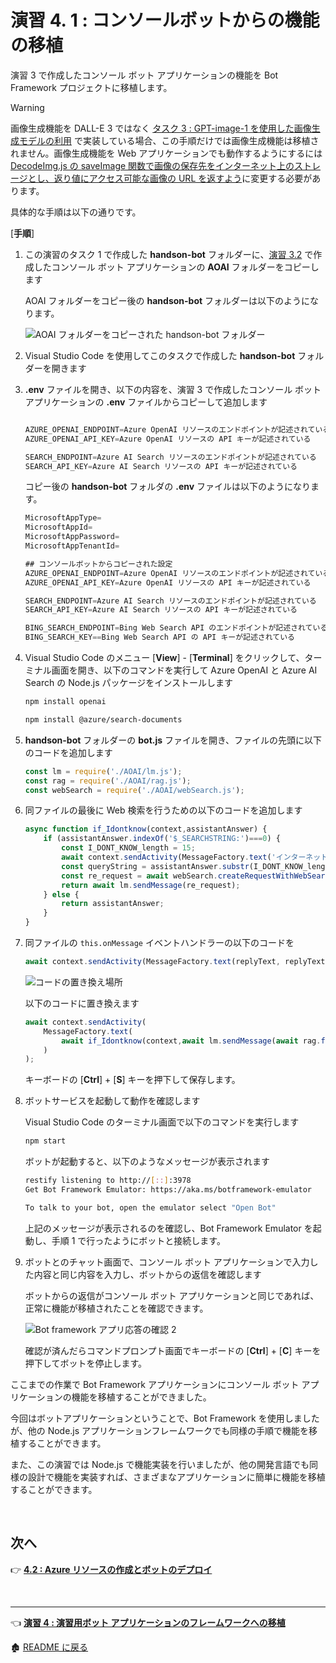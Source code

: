 # 演習 4. 1 : コンソールボットからの機能の移植

演習 3 で作成したコンソール ボット アプリケーションの機能を Bot Framework プロジェクトに移植します。

> [!WARNING]
> 画像生成機能を DALL-E 3 ではなく [タスク 3 : GPT-image-1 を使用した画像生成モデルの利用](Ex03-3_gpt-image.md) で実装している場合、この手順だけでは画像生成機能は移植されません。画像生成機能を Web アプリケーションでも動作するようにするには [DecodeImg.js の saveImage 関数で画像の保存先をインターネット上のストレージとし、返り値にアクセス可能な画像の URL を返すよう](Ex03-3_gpt-image.md#%E4%BB%96%E3%81%AE%E9%96%8B%E7%99%BA%E3%83%95%E3%83%AC%E3%83%BC%E3%83%A0%E3%83%AF%E3%83%BC%E3%82%AF%E3%81%B8%E3%81%AE%E7%A7%BB%E6%A4%8D%E3%81%AB%E3%81%A4%E3%81%84%E3%81%A6)に変更する必要があります。


具体的な手順は以下の通りです。

\[**手順**\]

1. この演習のタスク 1 で作成した **handson-bot** フォルダーに、[演習 3.2](Ex03-2.md) で作成したコンソール ボット アプリケーションの **AOAI** フォルダーをコピーします

    AOAI フォルダーをコピー後の **handson-bot** フォルダーは以下のようになります。

    ![AOAI フォルダーをコピーされた handson-bot フォルダー](images/copied_AOAI_folder.png)

2. Visual Studio Code を使用してこのタスクで作成した **handson-bot** フォルダーを開きます

3. **.env** ファイルを開き、以下の内容を、演習 3 で作成したコンソール ボット アプリケーションの **.env** ファイルからコピーして追加します

    ```JavaScript
   
    AZURE_OPENAI_ENDPOINT=Azure OpenAI リソースのエンドポイントが記述されている
    AZURE_OPENAI_API_KEY=Azure OpenAI リソースの API キーが記述されている

    SEARCH_ENDPOINT=Azure AI Search リソースのエンドポイントが記述されている
    SEARCH_API_KEY=Azure AI Search リソースの API キーが記述されている
    ```

    コピー後の **handson-bot** フォルダの **.env** ファイルは以下のようになります。

    ```JavaScript
    MicrosoftAppType=
    MicrosoftAppId=
    MicrosoftAppPassword=
    MicrosoftAppTenantId=

    ## コンソールボットからコピーされた設定
    AZURE_OPENAI_ENDPOINT=Azure OpenAI リソースのエンドポイントが記述されている
    AZURE_OPENAI_API_KEY=Azure OpenAI リソースの API キーが記述されている

    SEARCH_ENDPOINT=Azure AI Search リソースのエンドポイントが記述されている
    SEARCH_API_KEY=Azure AI Search リソースの API キーが記述されている

    BING_SEARCH_ENDPOINT=Bing Web Search API のエンドポイントが記述されている
    BING_SEARCH_KEY==Bing Web Search API の API キーが記述されている
    ```

4. Visual Studio Code のメニュー \[**View**\] - \[**Terminal**\] をクリックして、ターミナル画面を開き、以下のコマンドを実行して Azure OpenAI と Azure AI Search の Node.js パッケージをインストールします

    ```bash
    npm install openai
    ```
    ```bash
    npm install @azure/search-documents
    ```

5. **handson-bot** フォルダーの **bot.js** ファイルを開き、ファイルの先頭に以下のコードを追加します

    ```JavaScript
    const lm = require('./AOAI/lm.js');
    const rag = require('./AOAI/rag.js');
    const webSearch = require('./AOAI/webSearch.js');
    ``` 

6. 同ファイルの最後に Web 検索を行うための以下のコードを追加します

    ```JavaScript
    async function if_Idontknow(context,assistantAnswer) {
        if (assistantAnswer.indexOf('$_SEARCHSTRING:')===0) {
            const I_DONT_KNOW_length = 15;
            await context.sendActivity(MessageFactory.text('インターネットを検索しています...'));
            const queryString = assistantAnswer.substr(I_DONT_KNOW_length);
            const re_request = await webSearch.createRequestWithWebSearchResult(queryString);
            return await lm.sendMessage(re_request);
        } else {
            return assistantAnswer;
        }
    }
    ```

7.  同ファイルの `this.onMessage` イベントハンドラーの以下のコードを

    ```JavaScript
    await context.sendActivity(MessageFactory.text(replyText, replyText));
    ```

    ![コードの置き換え場所](images/bot_code_replacePoint.png)

    以下のコードに置き換えます

    ```JavaScript
    await context.sendActivity(
        MessageFactory.text(
            await if_Idontknow(context,await lm.sendMessage(await rag.findIndex(inputText)))
        )
    );
    ```
    キーボードの \[**Ctrl**\] + \[**S**\] キーを押下して保存します。

8. ボットサービスを起動して動作を確認します

    Visual Studio Code のターミナル画面で以下のコマンドを実行します

    ```bash
    npm start
    ```
    ボットが起動すると、以下のようなメッセージが表示されます

    ```bash
    restify listening to http://[::]:3978
    Get Bot Framework Emulator: https://aka.ms/botframework-emulator

    To talk to your bot, open the emulator select "Open Bot"
    ```

    上記のメッセージが表示されるのを確認し、Bot Framework Emulator を起動し、手順 1 で行ったようにボットと接続します。

9. ボットとのチャット画面で、コンソール ボット アプリケーションで入力した内容と同じ内容を入力し、ボットからの返信を確認します

    ボットからの返信がコンソール ボット アプリケーションと同じであれば、正常に機能が移植されたことを確認できます。

  
    ![Bot framework アプリ応答の確認 2](images/bot_frm_chk3.png)

    確認が済んだらコマンドプロンプト画面でキーボードの \[**Ctrl**\] + \[**C**\] キーを押下してボットを停止します。

ここまでの作業で Bot Framework アプリケーションにコンソール ボット アプリケーションの機能を移植することができました。

今回はボットアプリケーションということで、Bot Framework を使用しましたが、他の Node.js アプリケーションフレームワークでも同様の手順で機能を移植することができます。

また、この演習では Node.js で機能実装を行いましたが、他の開発言語でも同様の設計で機能を実装すれば、さまざまなアプリケーションに簡単に機能を移植することができます。

<br>

## 次へ

👉 [**4.2 : Azure リソースの作成とボットのデプロイ**](Ex04-2.md)

<br>

<hr>

👈 [**演習 4 : 演習用ボット アプリケーションのフレームワークへの移植** ](Ex04-0.md)

🏚️ [README に戻る](README.md)